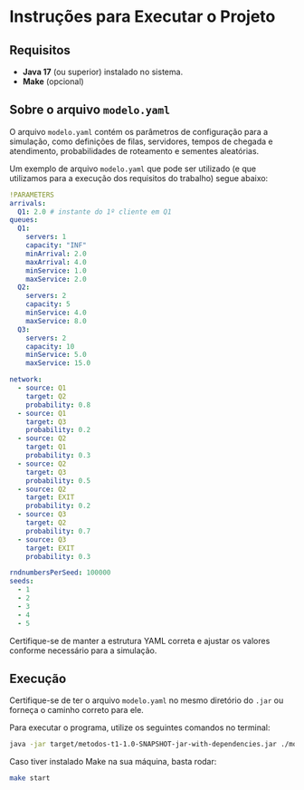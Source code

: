 # Instruções para Executar o Projeto

## Requisitos

- **Java 17** (ou superior) instalado no sistema.
- **Make** (opcional)

## Sobre o arquivo `modelo.yaml`

O arquivo `modelo.yaml` contém os parâmetros de configuração para a simulação, como definições de filas, servidores, tempos de chegada e atendimento, probabilidades de roteamento e sementes aleatórias.

Um exemplo de arquivo `modelo.yaml` que pode ser utilizado (e que utilizamos para a execução dos requisitos do trabalho) segue abaixo:

```yaml
!PARAMETERS
arrivals:
  Q1: 2.0 # instante do 1º cliente em Q1
queues:
  Q1:
    servers: 1
    capacity: "INF"
    minArrival: 2.0
    maxArrival: 4.0
    minService: 1.0
    maxService: 2.0
  Q2:
    servers: 2
    capacity: 5
    minService: 4.0
    maxService: 8.0
  Q3:
    servers: 2
    capacity: 10
    minService: 5.0
    maxService: 15.0

network:
  - source: Q1
    target: Q2
    probability: 0.8
  - source: Q1
    target: Q3
    probability: 0.2
  - source: Q2
    target: Q1
    probability: 0.3
  - source: Q2
    target: Q3
    probability: 0.5
  - source: Q2
    target: EXIT
    probability: 0.2
  - source: Q3
    target: Q2
    probability: 0.7
  - source: Q3
    target: EXIT
    probability: 0.3

rndnumbersPerSeed: 100000
seeds:
  - 1
  - 2
  - 3
  - 4
  - 5
```

Certifique-se de manter a estrutura YAML correta e ajustar os valores conforme necessário para a simulação.

## Execução

Certifique-se de ter o arquivo `modelo.yaml` no mesmo diretório do `.jar` ou forneça o caminho correto para ele.

Para executar o programa, utilize os seguintes comandos no terminal:

```bash
java -jar target/metodos-t1-1.0-SNAPSHOT-jar-with-dependencies.jar ./modelo.yaml
```

Caso tiver instalado Make na sua máquina, basta rodar:

```bash
make start
```
